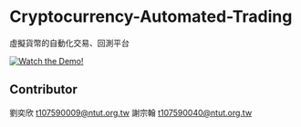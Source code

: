 # Cryptocurrency-Automated-Trading
虛擬貨幣的自動化交易、回測平台

[![Watch the Demo!](https://user-images.githubusercontent.com/50899766/109413309-a0f8d380-79e7-11eb-8c36-570170f58b96.png)
](https://user-images.githubusercontent.com/50899766/109412117-190fcb00-79e1-11eb-8676-95f2e99d5c04.mp4)


## Contributor
劉奕欣 t107590009@ntut.org.tw
謝宗翰 t107590040@ntut.org.tw
